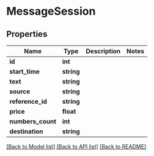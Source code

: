 # MessageSession

## Properties
Name | Type | Description | Notes
------------ | ------------- | ------------- | -------------
**id** | **int** |  | 
**start_time** | **string** |  | 
**text** | **string** |  | 
**source** | **string** |  | 
**reference_id** | **string** |  | 
**price** | **float** |  | 
**numbers_count** | **int** |  | 
**destination** | **string** |  | 

[[Back to Model list]](../README.md#documentation-for-models) [[Back to API list]](../README.md#documentation-for-api-endpoints) [[Back to README]](../README.md)


